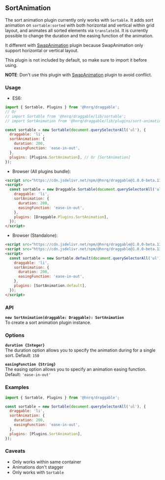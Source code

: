 ## SortAnimation

The sort animation plugin currently only works with `Sortable`. It adds sort animation on `sortable:sorted` with both horizontal and vertical within grid layout,
and animates all sorted elements via `translate3d`. It is currently possible to change the duration and
the easing function of the animation.

It different with [SwapAnimation](https://github.com/hnrq/draggable/tree/master/src/Plugins/SwapAnimation) plugin because SwapAnimation only support horizontal or vertical layout.

This plugin is not included by default, so make sure to import it before using.

**NOTE**: Don't use this plugin with [SwapAnimation](https://github.com/hnrq/draggable/tree/master/src/Plugins/SwapAnimation) plugin to avoid conflict.

### Usage

- ES6:

```js
import { Sortable, Plugins } from '@hnrq/draggable';
// Or
// import Sortable from '@hnrq/draggable/lib/sortable';
// import SortAnimation from '@hnrq/draggable/lib/plugins/sort-animation';

const sortable = new Sortable(document.querySelectorAll('ul'), {
  draggable: 'li',
  sortAnimation: {
    duration: 200,
    easingFunction: 'ease-in-out',
  },
  plugins: [Plugins.SortAnimation], // Or [SortAnimation]
});
```

- Browser (All plugins bundle):

```html
<script src="https://cdn.jsdelivr.net/npm/@hnrq/draggable@1.0.0-beta.13/lib/draggable.bundle.js"></script>
<script>
  const sortable = new Draggable.Sortable(document.querySelectorAll('ul'), {
    draggable: 'li',
    sortAnimation: {
      duration: 200,
      easingFunction: 'ease-in-out',
    },
    plugins: [Draggable.Plugins.SortAnimation],
  });
</script>
```

- Browser (Standalone):

```html
<script src="https://cdn.jsdelivr.net/npm/@hnrq/draggable@1.0.0-beta.13/lib/sortable.js"></script>
<script src="https://cdn.jsdelivr.net/npm/@hnrq/draggable@1.0.0-beta.13/lib/plugins/sort-animation.js"></script>
<script>
  const sortable = new Sortable.default(document.querySelectorAll('ul'), {
    draggable: 'li',
    sortAnimation: {
      duration: 200,
      easingFunction: 'ease-in-out',
    },
    plugins: [SortAnimation.default],
  });
</script>
```

### API

**`new SortAnimation(draggable: Draggable): SortAnimation`**  
To create a sort animation plugin instance.

### Options

**`duration {Integer}`**  
The duration option allows you to specify the animation during for a single sort. Default: `150`

**`easingFunction {String}`**  
The easing option allows you to specify an animation easing function. Default: `'ease-in-out'`

### Examples

```js
import { Sortable, Plugins } from '@hnrq/draggable';

const sortable = new Sortable(document.querySelectorAll('ul'), {
  draggable: 'li',
  sortAnimation: {
    duration: 200,
    easingFunction: 'ease-in-out',
  },
  plugins: [Plugins.SortAnimation],
});
```

### Caveats

- Only works within same container
- Animations don't stagger
- Only works with `Sortable`
